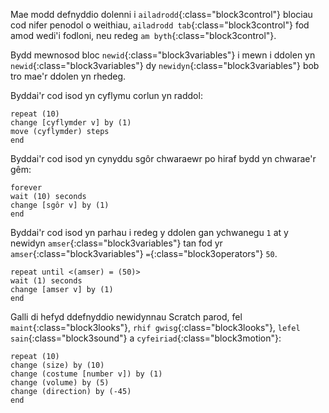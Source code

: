 Mae modd defnyddio dolenni i `ailadrodd`{:class="block3control"} blociau cod nifer penodol o weithiau, `ailadrodd tab`{:class="block3control"} fod amod wedi'i fodloni, neu redeg `am byth`{:class="block3control"}.

Bydd mewnosod bloc `newid`{:class="block3variables"} i mewn i ddolen yn `newid`{:class="block3variables"} dy `newidyn`{:class="block3variables"} bob tro mae'r ddolen yn rhedeg.

Byddai'r cod isod yn cyflymu corlun yn raddol:

```blocks3
repeat (10)
change [cyflymder v] by (1)
move (cyflymder) steps
end
```

Byddai'r cod isod yn cynyddu sgôr chwaraewr po hiraf bydd yn chwarae'r gêm:

```blocks3
forever
wait (10) seconds
change [sgôr v] by (1)
end
```

Byddai'r cod isod yn parhau i redeg y ddolen gan ychwanegu `1` at y newidyn `amser`{:class="block3variables"} tan fod yr `amser`{:class="block3variables"} `=`{:class="block3operators"} `50`.

```blocks3
repeat until <(amser) = (50)>
wait (1) seconds
change [amser v] by (1)
end
```

Galli di hefyd ddefnyddio newidynnau Scratch parod, fel `maint`{:class="block3looks"}, `rhif gwisg`{:class="block3looks"}, `lefel sain`{:class="block3sound"} a `cyfeiriad`{:class="block3motion"}:

```blocks3
repeat (10)
change (size) by (10)
change (costume [number v]) by (1)
change (volume) by (5)
change (direction) by (-45)
end
```  


